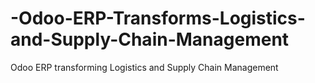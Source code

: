 # -Odoo-ERP-Transforms-Logistics-and-Supply-Chain-Management
Odoo ERP transforming Logistics and Supply Chain Management
